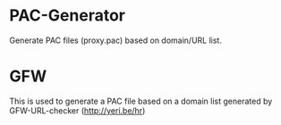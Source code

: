 # PAC-Generator

Generate PAC files (proxy.pac) based on domain/URL list.

# GFW

This is used to generate a PAC file based on a domain list generated by GFW-URL-checker (<http://yeri.be/hr>)
